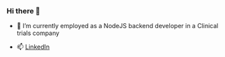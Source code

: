 ### Hi there 👋

- 🔭 I’m currently employed as a NodeJS backend developer in a Clinical trials company

- 📫 [LinkedIn]([https://duckduckgo.com](https://www.linkedin.com/in/matej-pavi%C4%87-9a8a0a13a/))
